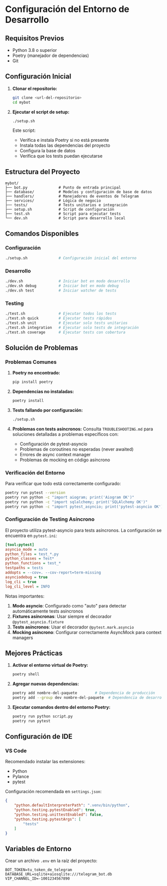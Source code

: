 # Configuración del Entorno de Desarrollo

## Requisitos Previos

- Python 3.8 o superior
- Poetry (manejador de dependencias)
- Git

## Configuración Inicial

1. **Clonar el repositorio:**
   ```bash
   git clone <url-del-repositorio>
   cd mybot
   ```

2. **Ejecutar el script de setup:**
   ```bash
   ./setup.sh
   ```

   Este script:
   - Verifica e instala Poetry si no está presente
   - Instala todas las dependencias del proyecto
   - Configura la base de datos
   - Verifica que los tests puedan ejecutarse

## Estructura del Proyecto

```
mybot/
├── bot.py              # Punto de entrada principal
├── database/           # Modelos y configuración de base de datos
├── handlers/           # Manejadores de eventos de Telegram
├── services/           # Lógica de negocio
├── tests/              # Tests unitarios e integración
├── setup.sh            # Script de configuración
├── test.sh             # Script para ejecutar tests
└── dev.sh              # Script para desarrollo local
```

## Comandos Disponibles

### Configuración
```bash
./setup.sh              # Configuración inicial del entorno
```

### Desarrollo
```bash
./dev.sh                # Iniciar bot en modo desarrollo
./dev.sh debug          # Iniciar bot en modo debug
./dev.sh test           # Iniciar watcher de tests
```

### Testing
```bash
./test.sh               # Ejecutar todos los tests
./test.sh quick         # Ejecutar tests rápidos
./test.sh unit          # Ejecutar solo tests unitarios
./test.sh integration   # Ejecutar solo tests de integración
./test.sh coverage      # Ejecutar tests con cobertura
```

## Solución de Problemas

### Problemas Comunes

1. **Poetry no encontrado:**
   ```bash
   pip install poetry
   ```

2. **Dependencias no instaladas:**
   ```bash
   poetry install
   ```

3. **Tests fallando por configuración:**
   ```bash
   ./setup.sh
   ```

4. **Problemas con tests asíncronos:**
   Consulta `TROUBLESHOOTING.md` para soluciones detalladas a problemas específicos con:
   - Configuración de pytest-asyncio
   - Problemas de coroutines no esperadas (never awaited)
   - Errores de async context manager
   - Problemas de mocking en código asíncrono

### Verificación del Entorno

Para verificar que todo está correctamente configurado:

```bash
poetry run pytest --version
poetry run python -c "import aiogram; print('Aiogram OK')"
poetry run python -c "import sqlalchemy; print('SQLAlchemy OK')"
poetry run python -c "import pytest_asyncio; print('pytest-asyncio OK')"
```

### Configuración de Testing Asíncrono

El proyecto utiliza pytest-asyncio para tests asíncronos. La configuración se encuentra en `pytest.ini`:

```ini
[tool:pytest]
asyncio_mode = auto
python_files = test_*.py
python_classes = Test*
python_functions = test_*
testpaths = tests
addopts = --cov=. --cov-report=term-missing
asynciodebug = true
log_cli = true
log_cli_level = INFO
```

Notas importantes:

1. **Modo asyncio**: Configurado como "auto" para detectar automáticamente tests asíncronos
2. **Fixtures asíncronas**: Usar siempre el decorador `@pytest_asyncio.fixture`
3. **Tests asíncronos**: Usar el decorador `@pytest.mark.asyncio`
4. **Mocking asíncrono**: Configurar correctamente AsyncMock para context managers

## Mejores Prácticas

1. **Activar el entorno virtual de Poetry:**
   ```bash
   poetry shell
   ```

2. **Agregar nuevas dependencias:**
   ```bash
   poetry add nombre-del-paquete        # Dependencia de producción
   poetry add --group dev nombre-del-paquete  # Dependencia de desarrollo
   ```

3. **Ejecutar comandos dentro del entorno Poetry:**
   ```bash
   poetry run python script.py
   poetry run pytest
   ```

## Configuración de IDE

### VS Code

Recomendado instalar las extensiones:
- Python
- Pylance
- pytest

Configuración recomendada en `settings.json`:
```json
{
    "python.defaultInterpreterPath": ".venv/bin/python",
    "python.testing.pytestEnabled": true,
    "python.testing.unittestEnabled": false,
    "python.testing.pytestArgs": [
        "tests"
    ]
}
```

## Variables de Entorno

Crear un archivo `.env` en la raíz del proyecto:
```env
BOT_TOKEN=tu_token_de_telegram
DATABASE_URL=sqlite+aiosqlite:///telegram_bot.db
VIP_CHANNEL_ID=-1001234567890
```